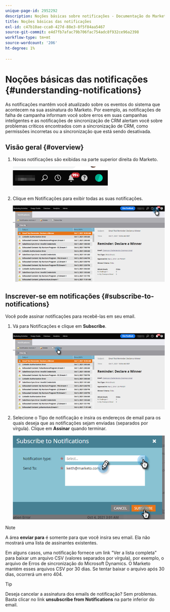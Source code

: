 ```yaml
---
unique-page-id: 2952292
description: Noções básicas sobre notificações - Documentação do Marketo - Documentação do produto
title: Noções básicas das notificações
exl-id: c47b10ae-cca0-427d-88e3-8f5f84aa5467
source-git-commit: e4d7fb7afac79b706fac754adc8f932ce96a2398
workflow-type: tm+mt
source-wordcount: '206'
ht-degree: 1%

---
```


# Noções básicas das notificações {#understanding-notifications}

As notificações mantêm você atualizado sobre os eventos do sistema que acontecem na sua assinatura do Marketo. Por exemplo, as notificações de falha de campanha informam você sobre erros em suas campanhas inteligentes e as notificações de sincronização de CRM alertam você sobre problemas críticos encontrados com a sincronização de CRM, como permissões incorretas ou a sincronização que está sendo desativada.

## Visão geral {#overview}

1. Novas notificações são exibidas na parte superior direita do Marketo.

   ![](assets/understanding-notifications-1.png)

1. Clique em Notificações para exibir todas as suas notificações.

   ![](assets/understanding-notifications-2.png)

## Inscrever-se em notificações {#subscribe-to-notifications}

Você pode assinar notificações para recebê-las em seu email.

1. Vá para Notificações e clique em **Subscribe**.

   ![](assets/understanding-notifications-3.png)

1. Selecione o Tipo de notificação e insira os endereços de email para os quais deseja que as notificações sejam enviadas (separados por vírgula). Clique em **Assinar** quando terminar.

   ![](assets/understanding-notifications-4.png)

>[!NOTE]
>
>A área **enviar para** é somente para que você insira seu email. Ela não mostrará uma lista de assinantes existentes.

Em alguns casos, uma notificação fornece um link &quot;Ver a lista completa&quot; para baixar um arquivo CSV (valores separados por vírgula), por exemplo, o arquivo de Erros de sincronização do Microsoft Dynamics. O Marketo mantém esses arquivos CSV por 30 dias. Se tentar baixar o arquivo após 30 dias, ocorrerá um erro 404.

>[!TIP]
>
>Deseja cancelar a assinatura dos emails de notificação? Sem problemas. Basta clicar no link **unsubscribe from Notifications** na parte inferior do email.
